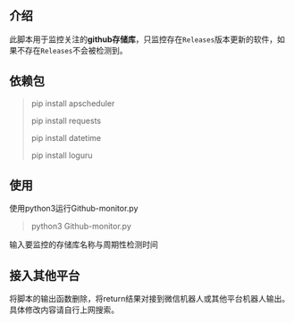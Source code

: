 ## 介绍
此脚本用于监控关注的**github存储库**，只监控存在`Releases`版本更新的软件，如果不存在`Releases`不会被检测到。

## 依赖包
> pip install apscheduler
> 
> pip install requests
> 
> pip install datetime
> 
> pip install loguru

## 使用
使用python3运行Github-monitor.py
> python3 Github-monitor.py

输入要监控的存储库名称与周期性检测时间

## 接入其他平台
将脚本的输出函数删除，将return结果对接到微信机器人或其他平台机器人输出。具体修改内容请自行上网搜索。
